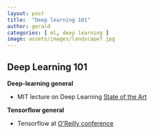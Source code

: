 ```yaml
---
layout: post
title:  "Deep learning 101"
author: gerald
categories: [ ml, deep learning ]
image: assets/images/landscape7.jpg
---
```


Deep Learning 101
---

**Deep-learning general**
* MIT lecture on Deep Learning [State of the Art](https://www.youtube.com/watch?v=53YvP6gdD7U&feature=youtu.be&t=335)

**Tensorflow general**
* Tensorflow at [O'Reilly conference](https://www.youtube.com/watch?v=MunFeX-0MD8&list=PLQY2H8rRoyvxcmHHRftsuiO1GyinVAwUg)

